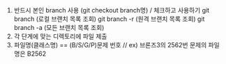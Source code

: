 1. 반드시 본인 branch 사용 (git checkout branch명) / 체크하고 사용하기
  git branch  (로컬 브랜치 목록 조회)
  git branch -r  (원격 브랜치 목록 조회)
  git branch -a  (모든 브랜치 목록 조회)
2. 각 단계에 맞는 디렉토리에 파일 제출
3. 파일명(클래스명) == (B/S/G/P)문제 번호  // ex) 브론즈3의 2562번 문제의 파일명은 B2562
